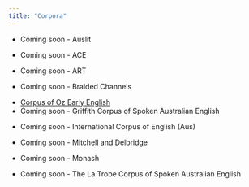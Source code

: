 ```yaml
---
title: "Corpora"
---
```

- Coming soon - Auslit
<!-- - [AusLit](https://ausnc.org.au/corpora/austlit) -->
- Coming soon - ACE
<!-- - [ACE](https://ausnc.org.au/corpora/ace) -->
- Coming soon - ART
<!-- - [ART](https://ausnc.org.au/corpora/art) -->
- Coming soon - Braided Channels
<!-- - [Braided Channels](https://ausnc.org.au/corpora/braided-channels) -->
- [Corpus of Oz Early English](https://data.ldaca.edu.au/collection?id=arcp%3A%2F%2Fname%2Ccorpus-of-oz-early-english&_crateId=arcp%3A%2F%2Fname%2Ccorpus-of-oz-early-english)
- Coming soon - Griffith Corpus of Spoken Australian English
<!-- - [Griffith Corpus of Spoken Australian English](https://ausnc.org.au/corpora/gcsause) -->
- Coming soon - International Corpus of English (Aus)
<!-- - [International Corpus of English (Aus)](https://ausnc.org.au/corpora/ice) -->
- Coming soon - Mitchell and Delbridge
<!-- - [Mitchell and Delbridge](https://ausnc.org.au/corpora/md) -->
- Coming soon - Monash
<!-- - [Monash](https://ausnc.org.au/corpora/monash) -->
- Coming soon - The La Trobe Corpus of Spoken Australian English
<!-- - [The La Trobe Corpus of Spoken Australian English](https://ausnc.org.au/corpora/latrobecsause) -->